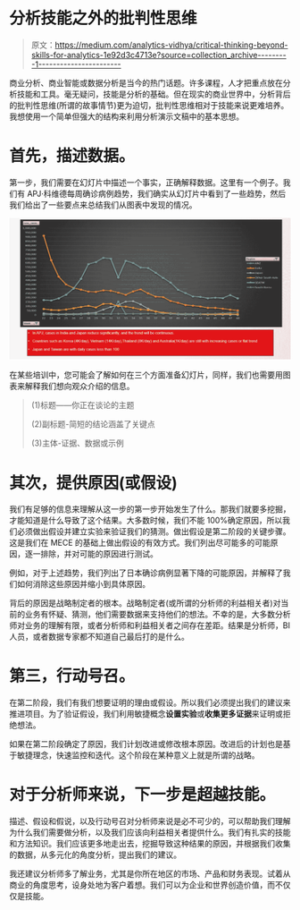 # 分析技能之外的批判性思维

> 原文：<https://medium.com/analytics-vidhya/critical-thinking-beyond-skills-for-analytics-1e92d3c4713e?source=collection_archive---------1----------------------->

商业分析、商业智能或数据分析是当今的热门话题。许多课程，人才把重点放在分析技能和工具。毫无疑问，技能是分析的基础。但在现实的商业世界中，分析背后的批判性思维(所谓的故事情节)更为迫切，批判性思维相对于技能来说更难培养。我想使用一个简单但强大的结构来利用分析演示文稿中的基本思想。

# 首先，描述数据。

第一步，我们需要在幻灯片中描述一个事实，正确解释数据。这里有一个例子。我们有 APJ·科维德每周确诊病例趋势，我们确实从幻灯片中看到了一些趋势，然后我们给出了一些要点来总结我们从图表中发现的情况。

![](img/fe72bc6bb66451ba77255fb8bb678be1.png)

在某些培训中，您可能会了解如何在三个方面准备幻灯片，同样，我们也需要用图表来解释我们想向观众介绍的信息。

> (1)标题——你正在谈论的主题
> 
> (2)副标题-简短的结论涵盖了关键点
> 
> (3)主体-证据、数据或示例

# 其次，提供原因(或假设)

我们有足够的信息来理解从这一步的第一步开始发生了什么。那我们就要多挖掘，才能知道是什么导致了这个结果。大多数时候，我们不能 100%确定原因，所以我们必须做出假设并建立实验来验证我们的猜测。做出假设是第二阶段的关键步骤。这是我们在 MECE 的基础上做出假设的有效方式。我们列出尽可能多的可能原因，逐一排除，并对可能的原因进行测试。

例如，对于上述趋势，我们列出了日本确诊病例显著下降的可能原因，并解释了我们如何消除这些原因并缩小到具体原因。

背后的原因是战略制定者的根本。战略制定者(或所谓的分析师的利益相关者)对当前的业务有怀疑、猜测，他们需要数据来支持他们的想法。不幸的是，大多数分析师对业务的理解有限，或者分析师和利益相关者之间存在差距。结果是分析师，BI 人员，或者数据专家都不知道自己最后打的是什么。

# 第三，行动号召。

在第二阶段，我们有我们想要证明的理由或假设。所以我们必须提出我们的建议来推进项目。为了验证假设，我们利用敏捷概念**设置实验**或**收集更多证据**来证明或拒绝想法。

如果在第二阶段确定了原因，我们计划改进或修改根本原因。改进后的计划也是基于敏捷理念，快速监控和迭代。这个阶段在某种意义上就是所谓的战略。

# 对于分析师来说，下一步是超越技能。

描述、假设和假说，以及行动号召对分析师来说是必不可少的，可以帮助我们理解为什么我们需要做分析，以及我们应该向利益相关者提供什么。我们有扎实的技能和方法知识。我们应该更多地走出去，挖掘导致这种结果的原因，并根据我们收集的数据，从多元化的角度分析，提出我们的建议。

我还建议分析师多了解业务，尤其是你所在地区的市场、产品和财务表现。试着从商业的角度思考，设身处地为客户着想。我们可以为企业和世界创造价值，而不仅仅是技能。
